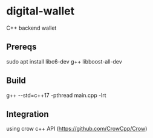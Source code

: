 # digital-wallet
C++ backend wallet

## Prereqs
sudo apt install libc6-dev g++ libboost-all-dev

## Build
g++ --std=c++17 -pthread main.cpp -lrt

## Integration
using crow c++ API (https://github.com/CrowCpp/Crow)
